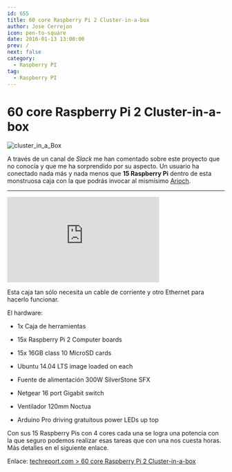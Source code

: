 ```yaml
---
id: 655
title: 60 core Raspberry Pi 2 Cluster-in-a-box
author: Jose Cerrejon
icon: pen-to-square
date: 2016-01-13 13:00:00
prev: /
next: false
category:
  - Raspberry PI
tag:
  - Raspberry PI
---
```


# 60 core Raspberry Pi 2 Cluster-in-a-box

![cluster_in_a_Box](/images/2016/01/cluster_in_a_Box.jpg)

A través de un canal de *Slack* me han comentado sobre este proyecto que no conocía y que me ha sorprendido por su aspecto. Un usuario ha conectado nada más y nada menos que **15 Raspberry Pi** dentro de esta monstruosa caja con la que podrás invocar al mismísimo [Arioch](https://en.wikipedia.org/wiki/Deities_in_the_Elric_series).

- - -
<iframe width="352" height="198" src="https://www.youtube.com/embed/Ij1SSgrDdBc?rel=0" frameborder="0" allowfullscreen></iframe>

Esta caja tan sólo necesita un cable de corriente y otro Ethernet para hacerlo funcionar.

El hardware:

* 1x Caja de herramientas

* 15x Raspberry Pi 2 Computer boards

* 15x 16GB class 10 MicroSD cards

* Ubuntu 14.04 LTS image loaded on each

* Fuente de alimentación 300W SilverStone SFX 

* Netgear 16 port Gigabit switch

* Ventilador 120mm Noctua

* Arduino Pro driving gratuitous power LEDs up top

Con sus 15 Raspberry Pis con 4 cores cada una se logra una potencia con la que seguro podemos realizar esas tareas que con una nos cuesta horas. Más detalles en el siguiente enlace.

Enlace: [techreport.com > 60 core Raspberry Pi 2 Cluster-in-a-box](http://techreport.com/forums/viewtopic.php?f=29&t=115501)